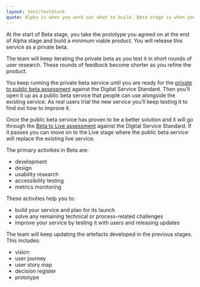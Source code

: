 ```yaml
---
layout: text/textblock
quote: Alpha is when you work out what to build. Beta stage is when you build it.
---
```


At the start of Beta stage, you take the prototype you agreed on at the end of Alpha stage and build a minimum viable product. You will release this service as a private beta.

The team will keep iterating the private beta as you test it in short rounds of user research. These rounds of feedback become shorter as you refine the product.

You keep running the private beta service until you are ready for the [private to public beta assessment](#releasing-the-private-beta-and-public-beta) against the Digital Service Standard. Then you’ll open it up as a public beta service that people can use alongside the existing service. As real users trial the new service you’ll keep testing it to find out how to improve it.

Once the public beta service has proven to be a better solution and it will go through the [Beta to Live assessment](#when-you-re-ready-to-move-on-to-live-stage) against the Digital Service Standard. If it passes you can move on to the Live stage where the public beta service will replace the existing live service.

The primary activities in Beta are:
- development
- design
- usability research
- accessibility testing
- metrics monitoring

These activities help you to:
- build your service and plan for its launch
- solve any remaining technical or process-related challenges
- improve your service by testing it with users and releasing updates

The team will keep updating the artefacts developed in the previous stages. This includes:
- vision
- user journey
- user story map
- decision register
- prototype
